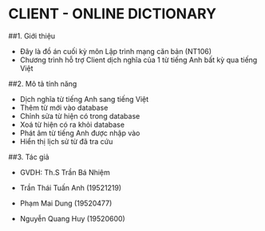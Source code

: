 # CLIENT - ONLINE DICTIONARY

##1. Giới thiệu   
- Đây là đồ án cuối kỳ môn Lập trình mạng căn bản (NT106)
- Chương trình hỗ trợ Client dịch nghĩa của 1 từ tiếng Anh bất kỳ qua tiếng Việt

##2. Mô tả tính năng  
- Dịch nghĩa từ tiếng Anh sang tiếng Việt  
- Thêm từ mới vào database  
- Chỉnh sửa từ hiện có trong database  
- Xoá từ hiện có ra khỏi database  
- Phát âm từ tiếng Anh được nhập vào  
- Hiển thị lịch sử từ đã tra cứu  

##3. Tác giả   
- GVDH: Th.S Trần Bá Nhiệm
  
- Trần Thái Tuấn Anh (19521219)  
  
- Phạm Mai Dung (19520477)  
  
- Nguyễn Quang Huy (19520600)  
